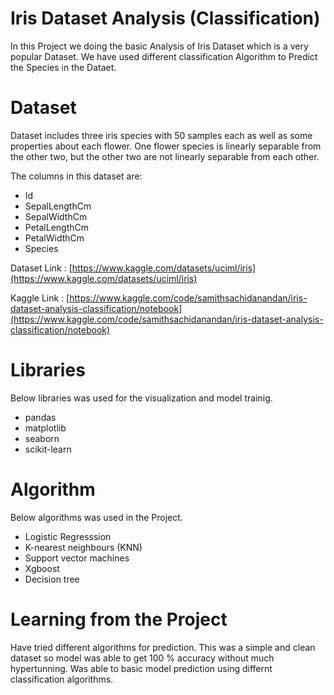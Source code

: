 # Iris Dataset Analysis (Classification)

In this Project we doing the basic Analysis of Iris Dataset which is a very popular Dataset. We have used different classification Algorithm to Predict the Species in the Dataet. 


# Dataset

Dataset includes three iris species with 50 samples each as well as some properties about each flower. One flower species is linearly separable from the other two, but the other two are not linearly separable from each other.

The columns in this dataset are:

- Id
- SepalLengthCm
- SepalWidthCm
- PetalLengthCm
- PetalWidthCm
- Species

Dataset Link : [https://www.kaggle.com/datasets/uciml/iris](https://www.kaggle.com/datasets/uciml/iris)

Kaggle Link : [https://www.kaggle.com/code/samithsachidanandan/iris-dataset-analysis-classification/notebook](https://www.kaggle.com/code/samithsachidanandan/iris-dataset-analysis-classification/notebook)


# Libraries

Below libraries was used for the visualization and model trainig. 

- pandas
- matplotlib
- seaborn
- scikit-learn

# Algorithm 

Below algorithms was used in the Project. 

- Logistic Regresssion
- K-nearest neighbours (KNN)
- Support vector machines
- Xgboost
- Decision tree 

# Learning from the Project 

Have tried different algorithms for prediction. This was a simple and clean dataset so model was able to get 100 % accuracy without much hypertunning. Was able to basic model prediction using differnt classification algorithms. 

